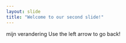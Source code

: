 ```yaml
---
layout: slide
title: "Welcome to our second slide!"
---
```

mijn verandering
Use the left arrow to go back!
